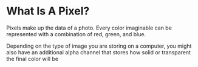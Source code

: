 # What Is A Pixel?

Pixels make up the data of a photo. Every color imaginable can be represented with a combination of red, green, and blue.

Depending on the type of image you are storing on a computer, you might also have an additional alpha channel that stores how solid or transparent the final color will be
